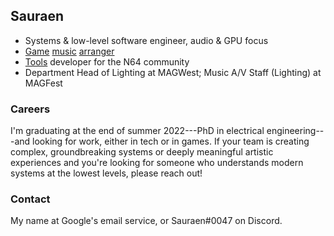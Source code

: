## Sauraen

- Systems & low-level software engineer, audio & GPU focus
- [Game](https://bandcamp.materiacollective.com/album/yin-yang-a-oneshot-concept-album) [music](https://soundcloud.com/sauraen/botw-switch-oot) [arranger](https://www.youtube.com/watch?v=n94p_LYpr3s)
- [Tools](https://github.com/sauraen) developer for the N64 community
- Department Head of Lighting at MAGWest; Music A/V Staff (Lighting) at MAGFest

### Careers

I'm graduating at the end of summer 2022---PhD in electrical engineering---and looking for work, either in tech or in games. If your team is creating complex, groundbreaking systems or deeply meaningful artistic experiences and you're looking for someone who understands modern systems at the lowest levels, please reach out!

### Contact

My name at Google's email service, or Sauraen#0047 on Discord.
